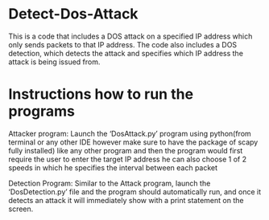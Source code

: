 # Detect-Dos-Attack
This is a code that includes a DOS attack on a specified IP address which only sends packets to that IP address. 
The code also includes a DOS detection, which detects the attack and specifies which IP address the attack is being issued from.

# Instructions how to run the programs
Attacker program: Launch the ‘DosAttack.py’ program using python(from terminal or any other IDE however make sure to have the package of scapy fully installed) like any other program and then the program would first require the user to enter the target IP address he can also choose 1 of 2 speeds in which he specifies the interval between each packet 

Detection Program: Similar to the Attack program, launch the ‘DosDetection.py’ file and the program should automatically run, and once it detects an attack it will immediately show with a print statement on the screen.
